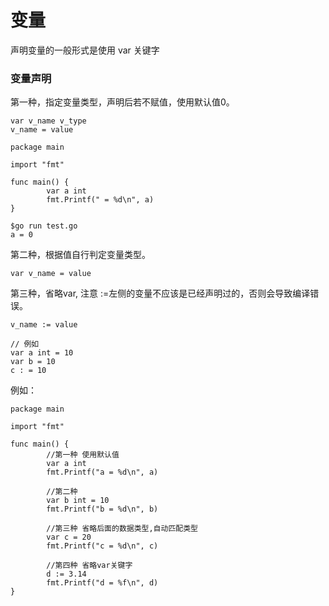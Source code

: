 # 变量

声明变量的一般形式是使用 var 关键字

### 变量声明

第一种，指定变量类型，声明后若不赋值，使用默认值0。

```golang
var v_name v_type
v_name = value
```

```golang
package main

import "fmt"

func main() {
        var a int
        fmt.Printf(" = %d\n", a)
}

$go run test.go
a = 0
```

第二种，根据值自行判定变量类型。

```golang
var v_name = value
```

第三种，省略var, 注意 :=左侧的变量不应该是已经声明过的，否则会导致编译错误。

```golang
v_name := value

// 例如
var a int = 10
var b = 10
c : = 10
```

例如：

```golang
package main

import "fmt"

func main() {
        //第一种 使用默认值
        var a int
        fmt.Printf("a = %d\n", a)

        //第二种
        var b int = 10
        fmt.Printf("b = %d\n", b)

        //第三种 省略后面的数据类型,自动匹配类型
        var c = 20
        fmt.Printf("c = %d\n", c)

        //第四种 省略var关键字
        d := 3.14
        fmt.Printf("d = %f\n", d)
}
```



